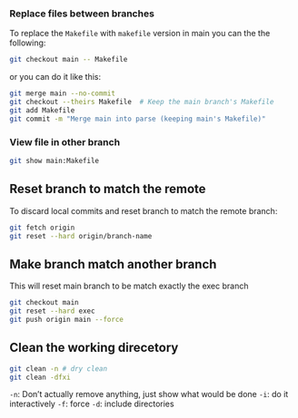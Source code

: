 
### Replace files between branches

To replace the `Makefile` with `makefile` version in main you can the the following:

```sh
git checkout main -- Makefile
```

or you can do it like this:

```sh
git merge main --no-commit
git checkout --theirs Makefile  # Keep the main branch's Makefile
git add Makefile
git commit -m "Merge main into parse (keeping main's Makefile)"
```

### View file in other branch

```sh
git show main:Makefile
```

## Reset branch to match the remote

To discard local commits and reset branch to match the remote branch:

```sh
git fetch origin
git reset --hard origin/branch-name
```
## Make branch match another branch

This will reset main branch to be match exactly the exec branch

```sh
git checkout main
git reset --hard exec
git push origin main --force
```

## Clean the working direcetory

```sh
git clean -n # dry clean
git clean -dfxi
```

`-n`: Don’t actually remove anything, just show what would be done
`-i`: do it interactively
`-f`: force
`-d`: include directories 